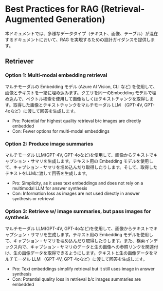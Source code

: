 # Best Practices for RAG (Retrieval-Augmented Generation)

本ドキュメントでは、多様なデータタイプ（テキスト、画像、テーブル）が混在するドキュメントにおいて、RAG を実現するための設計ガイダンスを提供します。

## Retriever

### Option 1: Multi-modal embedding retrieval

マルチモーダルの Embedding モデル (Azure AI Vision, CLI など) を使用して、画像とテキストを一緒に埋め込みます。クエリを同一のEmbedding モデルで埋め込んで、ベクトル検索を使用して画像もしくはテキストチャンクを取得します。取得した画像とテキストチャンクをマルチモーダル LLM （GPT-4V, GPT-4oなど）に渡して回答を生成します。

- Pro: Potential for highest quality retrieval b/c images are directly embedded
- Con: Fewer options for multi-modal embeddings

### Option 2: Produce image summaries

マルチモーダル LLM(GPT-4V, GPT-4oなど)を使用して、画像からテキストでキャプション・サマリを生成します。テキスト用の Embedding モデルを使用して、キャプション・サマリを埋め込んだり取得したりします。そして、取得したテキストをLLMに渡して回答を生成します。

- Pro: Simplicity, as it uses text embeddings and does not rely on a multimodal LLM for answer synthesis
- Con: Information loss as images are not used directly in answer synthesis or retrieval

### Option 3: Retrieve w/ image summaries, but pass images for synthesis

マルチモーダル LLM(GPT-4V, GPT-4oなど)を使用して、画像からテキストでキャプション・サマリを生成します。テキスト用の Embedding モデルを使用して、キャプション・サマリを埋め込んだり取得したりします。また、検索インデックス内で、キャプション・サマリのデータと生の画像への参照リンクを関連付け、生の画像データを取得できるようにします。テキストと生の画像データをマルチモーダル LLM （GPT-4V, GPT-4oなど）に渡して回答を生成します。

- Pro: Text embeddings simplify retrieval but it still uses image in answer synthesis
- Con: Potential quality loss in retrieval b/c images summaries are embedded